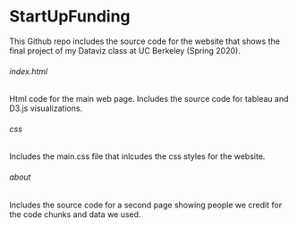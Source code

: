 # StartUpFunding

This Github repo includes the source code for the website that shows the final project of my Dataviz class at UC Berkeley (Spring 2020). 

###### index.html
Html code for the main web page. Includes the source code for tableau and D3.js visualizations.

###### css
Includes the main.css file that inlcudes the css styles for the website.

###### about
Includes the source code for a second page showing people we credit for the code chunks and data we used. 
